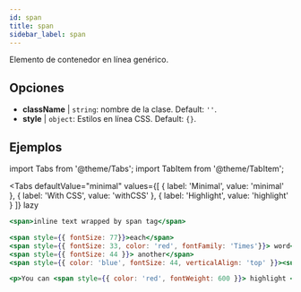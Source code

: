 ```yaml
---
id: span
title: span
sidebar_label: span
---
```


Elemento de contenedor en línea genérico.

## Opciones

* __className__ | `string`: nombre de la clase. Default: `''`.
* __style__ | `object`: Estilos en línea CSS. Default: `{}`.


## Ejemplos

import Tabs from '@theme/Tabs';
import TabItem from '@theme/TabItem';

<Tabs
    defaultValue="minimal"
    values={[
        { label: 'Minimal', value: 'minimal' },
        { label: 'With CSS', value: 'withCSS' },
        { label: 'Highlight', value: 'highlight' }
    ]}
    lazy
>

<TabItem value="minimal" >

```jsx live
<span>inline text wrapped by span tag</span>
```

</TabItem>

<TabItem value="withCSS" >

```jsx live
<span style={{ fontSize: 77}}>each</span>
<span style={{ fontSize: 33, color: 'red', fontFamily: 'Times'}}> word</span>
<span style={{ fontSize: 44 }}> another</span>
<span style={{ color: 'blue', fontSize: 44, verticalAlign: 'top' }}><sup>STYLE</sup></span>
```

</TabItem>

<TabItem value="highlight" >

```jsx live
<p>You can <span style={{ color: 'red', fontWeight: 600 }}> highlight </span>anything</p>
```

</TabItem>

</Tabs>

